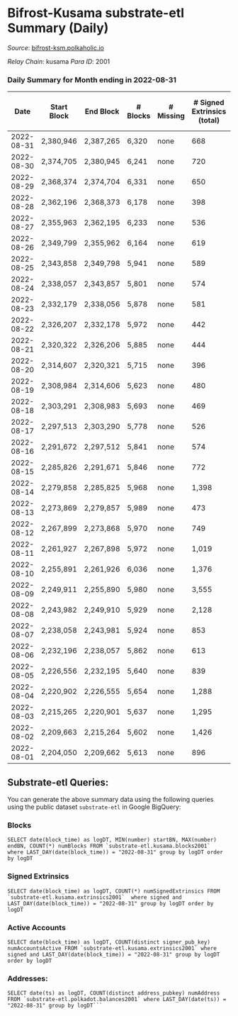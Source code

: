 # Bifrost-Kusama substrate-etl Summary (Daily)

_Source_: [bifrost-ksm.polkaholic.io](https://bifrost-ksm.polkaholic.io)

*Relay Chain*: kusama
*Para ID*: 2001



### Daily Summary for Month ending in 2022-08-31


| Date | Start Block | End Block | # Blocks | # Missing | # Signed Extrinsics (total) | # Active Accounts | # Addresses with Balances | # Events | # Transfers | # XCM Transfers In | # XCM Transfers Out |
| ---- | ----------- | --------- | -------- | --------- | --------------------------- | ----------------- | ------------------------- | -------- | ----------- | ------------------ | ------------------- |
| 2022-08-31 | 2,380,946 | 2,387,265 | 6,320 | none  | 668 | 227 | 100,175 | 43,526 | 13,021 ($133,983) | 42 ($36,945.34) | 42 ($11,888.55) |
| 2022-08-30 | 2,374,705 | 2,380,945 | 6,241 | none  | 720 | 201 | 100,158 | 41,199 | 11,634 ($1,017,816) | 22 ($2,047.07) | 50 ($120,929) |
| 2022-08-29 | 2,368,374 | 2,374,704 | 6,331 | none  | 650 | 186 | 100,155 | 42,180 | 12,334 ($116,480) | 30 ($11,921.97) | 31 ($6,596.76) |
| 2022-08-28 | 2,362,196 | 2,368,373 | 6,178 | none  | 398 | 121 | 100,142 | 38,256 | 11,455 ($15,291.05) | 19 ($6,206.74) | 14 ($5,344.59) |
| 2022-08-27 | 2,355,963 | 2,362,195 | 6,233 | none  | 536 | 167 | 100,137 | 38,869 | 11,352 ($25,783.51) | 22 ($3,704.70) | 29 ($12,177.23) |
| 2022-08-26 | 2,349,799 | 2,355,962 | 6,164 | none  | 619 | 165 | 100,130 | 39,514 | 11,357 ($143,515) | 53 ($38,230.64) | 49 ($9,339.51) |
| 2022-08-25 | 2,343,858 | 2,349,798 | 5,941 | none  | 589 | 123 | 100,126 | 38,508 | 11,072 ($213,137) | 38 ($12,481.68) | 31 ($44,778.39) |
| 2022-08-24 | 2,338,057 | 2,343,857 | 5,801 | none  | 574 | 116 | 100,116 | 37,910 | 10,980 ($82,472.62) | 27 ($6,124.47) | 27 ($7,369.63) |
| 2022-08-23 | 2,332,179 | 2,338,056 | 5,878 | none  | 581 | 138 | 100,112 | 38,696 | 11,323 ($254,163) | 45 ($40,386.36) | 35 ($36,236.58) |
| 2022-08-22 | 2,326,207 | 2,332,178 | 5,972 | none  | 442 | 115 | 100,103 | 37,587 | 11,123 ($701,990) | 47 ($534,260) | 50 ($20,170.37) |
| 2022-08-21 | 2,320,322 | 2,326,206 | 5,885 | none  | 444 | 113 | 100,096 | 37,449 | 11,143 ($76,152.51) | 41 ($13,499.81) | 32 ($9,503.26) |
| 2022-08-20 | 2,314,607 | 2,320,321 | 5,715 | none  | 396 | 97 | 100,089 | 34,333 | 9,942 ($106,797) | 33 ($67,898.85) | 31 ($6,037.75) |
| 2022-08-19 | 2,308,984 | 2,314,606 | 5,623 | none  | 480 | 99 | 100,083 | 35,730 | 10,476 ($101,307) | 56 ($24,312.23) | 41 ($8,842.34) |
| 2022-08-18 | 2,303,291 | 2,308,983 | 5,693 | none  | 469 | 129 | 100,074 | 36,021 | 10,610 ($108,221) | 40 ($33,763.35) | 29 ($35,124.62) |
| 2022-08-17 | 2,297,513 | 2,303,290 | 5,778 | none  | 526 | 133 | 100,065 | 37,425 | 11,016 ($75,351.02) | 50 ($18,074.31) | 33 ($11,255.08) |
| 2022-08-16 | 2,291,672 | 2,297,512 | 5,841 | none  | 574 | 158 | 100,060 | 35,980 | 9,831 ($43,366.10) | 57 ($11,535.25) | 36 ($4,811.16) |
| 2022-08-15 | 2,285,826 | 2,291,671 | 5,846 | none  | 772 | 202 | 100,046 | 39,697 | 11,017 ($84,590.64) | 48 ($16,584.76) | 41 ($130,779) |
| 2022-08-14 | 2,279,858 | 2,285,825 | 5,968 | none  | 1,398 | 159 | 100,032 | 44,516 | 10,852 ($218,850) | 87 ($46,594.51) | 91 ($54,975.64) |
| 2022-08-13 | 2,273,869 | 2,279,857 | 5,989 | none  | 473 | 144 | 100,020 | 36,762 | 10,551 ($87,026.00) | 47 ($10,889.39) | 27 ($24,615.83) |
| 2022-08-12 | 2,267,899 | 2,273,868 | 5,970 | none  | 749 | 197 | 100,008 | 38,914 | 10,647 ($117,953) | 101 ($51,234.84) | 39 ($8,540.05) |
| 2022-08-11 | 2,261,927 | 2,267,898 | 5,972 | none  | 1,019 | 285 | 99,964 | 42,202 | 11,137 ($1,858,823) | 197 ($78,068.44) | 88 ($54,602.35) |
| 2022-08-10 | 2,255,891 | 2,261,926 | 6,036 | none  | 1,376 | 331 | 99,879 | 44,049 | 10,962 ($312,678) | 241 ($114,166) | 54 ($21,610.81) |
| 2022-08-09 | 2,249,911 | 2,255,890 | 5,980 | none  | 3,555 | 315 | 99,765 | 57,914 | 11,558 ($593,020) | 163 ($150,398) | 78 ($18,873.90) |
| 2022-08-08 | 2,243,982 | 2,249,910 | 5,929 | none  | 2,128 | 457 | 99,711 | 52,092 | 12,618 ($2,972,631) | 279 ($2,311,387) | 137 ($138,928) |
| 2022-08-07 | 2,238,058 | 2,243,981 | 5,924 | none  | 853 | 181 | 99,656 | 39,182 | 10,878 ($341,164) | 31 ($18,250.45) | 63 ($13,850.65) |
| 2022-08-06 | 2,232,196 | 2,238,057 | 5,862 | none  | 613 | 177 | 99,647 | 35,467 | 9,749 ($56,419.83) | 29 ($5,676.84) | 83 ($71,079.55) |
| 2022-08-05 | 2,226,556 | 2,232,195 | 5,640 | none  | 839 | 249 | 99,643 | 39,259 | 10,952 ($176,594) | 35 ($8,577.55) | 150 ($6,206.54) |
| 2022-08-04 | 2,220,902 | 2,226,555 | 5,654 | none  | 1,288 | 381 | 99,637 | 41,004 | 10,544 ($246,553) | 41 ($9,133.26) | 185 ($22,137.26) |
| 2022-08-03 | 2,215,265 | 2,220,901 | 5,637 | none  | 1,295 | 426 | 99,627 | 43,046 | 11,726 ($227,336) | 47 ($22,762.04) | 172 ($29,008.65) |
| 2022-08-02 | 2,209,663 | 2,215,264 | 5,602 | none  | 1,426 | 371 | 99,624 | 40,361 | 10,930 ($303,468) | 42 ($21,871.71) | 142 ($31,924.16) |
| 2022-08-01 | 2,204,050 | 2,209,662 | 5,613 | none  | 896 | 189 | 99,612 | 36,450 | 10,254 ($129,195) | 36 ($11,265.21) | 77 ($18,030.07) |

## Substrate-etl Queries:
You can generate the above summary data using the following queries using the public dataset `substrate-etl` in Google BigQuery:


### Blocks
```
SELECT date(block_time) as logDT, MIN(number) startBN, MAX(number) endBN, COUNT(*) numBlocks FROM `substrate-etl.kusama.blocks2001`  where LAST_DAY(date(block_time)) = "2022-08-31" group by logDT order by logDT
```


### Signed Extrinsics
```
SELECT date(block_time) as logDT, COUNT(*) numSignedExtrinsics FROM `substrate-etl.kusama.extrinsics2001`  where signed and LAST_DAY(date(block_time)) = "2022-08-31" group by logDT order by logDT
```


### Active Accounts
```
SELECT date(block_time) as logDT, COUNT(distinct signer_pub_key) numAccountsActive FROM `substrate-etl.kusama.extrinsics2001` where signed and LAST_DAY(date(block_time)) = "2022-08-31" group by logDT order by logDT
```


### Addresses:
```
SELECT date(ts) as logDT, COUNT(distinct address_pubkey) numAddress FROM `substrate-etl.polkadot.balances2001` where LAST_DAY(date(ts)) = "2022-08-31" group by logDT```

